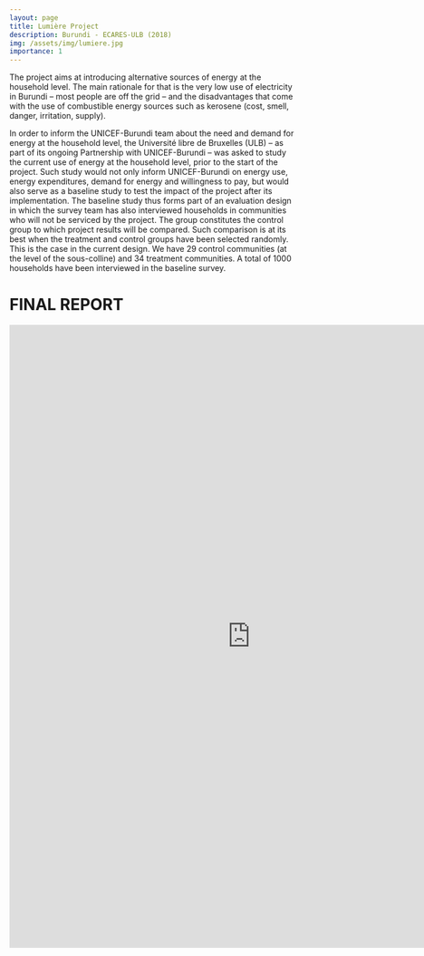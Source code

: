 ```yaml
---
layout: page
title: Lumière Project
description: Burundi - ECARES-ULB (2018)
img: /assets/img/lumiere.jpg
importance: 1
---
```


The project aims at introducing alternative sources of energy at the household level. The main rationale for that is the very low use of electricity in Burundi – most people are off the grid – and the disadvantages that come with the use of combustible energy sources such as kerosene (cost, smell, danger, irritation, supply).

In order to inform the UNICEF-Burundi team about the need and demand for energy at the household level, the Université libre de Bruxelles (ULB) – as part of its ongoing Partnership with UNICEF-Burundi – was asked to study the current use of energy at the household level, prior to the start of the project. Such study would not only inform UNICEF-Burundi on energy use, energy expenditures, demand for energy and willingness to pay, but would also serve as a baseline study to test the impact of the project after its implementation. The baseline study thus forms part of an evaluation design in which the survey team has also interviewed households in communities who will not be serviced by the project. The group constitutes the control group to which project results will be compared. Such comparison is at its best when the treatment and control groups have been selected randomly. This is the case in the current design. We have 29 control communities (at the level of the sous-colline) and 34 treatment communities. A total of 1000 households have been interviewed in the baseline survey.

# FINAL REPORT

<iframe id="fred" style="border:0px solid #666CCD" title="PDF in an i-Frame" src="https://www.unicef.org/evaldatabase/files/EndLine_Lumiere_Report_revised_Burundi_2018-001.pdf" frameborder="0" scrolling="auto" height="1100" width="850" ></iframe>
